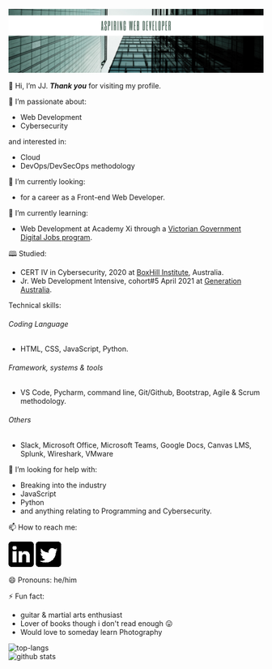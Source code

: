 ![](images/github.png)

👋 Hi, I’m JJ. **_Thank you_** for visiting my profile.

👀 I’m passionate about:
- Web Development
- Cybersecurity

and interested in:
- Cloud 
- DevOps/DevSecOps methodology

🔭 I’m currently looking:
- for a career as a Front-end Web Developer.

🌱 I’m currently learning:
- Web Development at Academy Xi through a [Victorian Government Digital Jobs program](https://djpr.vic.gov.au/digital-jobs).

🕮 Studied:
- CERT IV in Cybersecurity, 2020 at [BoxHill Institute](https://www.boxhill.edu.au/courses/certificate-iv-in-cyber-security-ct416-d/), Australia.
- Jr. Web Development Intensive, cohort#5 April 2021 at [Generation Australia](https://australia.generation.org/programs/become-a-web-developer/).

Technical skills:
###### Coding Language
- HTML, CSS, JavaScript, Python. 
###### Framework, systems & tools
- VS Code, Pycharm, command line, Git/Github, Bootstrap, Agile & Scrum methodology.
###### Others
- Slack, Microsoft Office, Microsoft Teams, Google Docs, Canvas LMS, Splunk, Wireshark, VMware

🤔 I’m looking for help with:
- Breaking into the industry
- JavaScript
- Python
- and anything relating to Programming and Cybersecurity.

📫 How to reach me:

[![](images/linkedin50x50.png)](https://www.linkedin.com/in/IamJJChang/)
[![](images/twitter50x50.png)](https://twitter.com/IamJJChang)

😄 Pronouns: he/him

⚡ Fun fact:
- guitar & martial arts enthusiast 
- Lover of books though i don't read enough 😛 
- Would love to someday learn Photography

![top-langs](https://github-readme-stats.vercel.app/api/top-langs?username=Jayz-lab&show_icons=true&theme=radical)
<br>
![github stats](https://github-readme-stats.vercel.app/api?username=Jayz-lab&show_icons=true&theme=radical)


<!---
Jayz-lab/Jayz-lab is a ✨ special ✨ repository because its `README.md` (this file) appears on your GitHub profile.
You can click the Preview link to take a look at your changes.
- 🔭 I’m currently working on …
- 🌱 I’m currently learning …
- 👯 I’m looking to collaborate on …
- 🤔 I’m looking for help with …
- 💬 Ask me about …
- 📫 How to reach me: …
- 😄 Pronouns: …
- ⚡ Fun fact: …
https://sarah-hart-landolt.medium.com/6-easy-steps-to-create-a-beautiful-github-profile-readme-edc7840b2c7
https://www.iconfinder.com/social-media-icons
https://docs.github.com/en/github/writing-on-github/getting-started-with-writing-and-formatting-on-github/basic-writing-and-formatting-syntax

syntax for spacing in filename.png -> ![](images/linkedin%20filename.png) %20
--->
